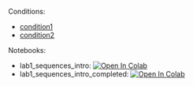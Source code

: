 Conditions:

- [condition1](https://temablag.github.io/BSU/bioinformatics/Introduction/lab2/lab2_1.pdf)
- [condition2](https://temablag.github.io/BSU/bioinformatics/Introduction/lab2/lab2_1.pdf)

Notebooks:

* lab1_sequences_intro: [![Open In Colab](https://colab.research.google.com/assets/colab-badge.svg)](https://colab.research.google.com/github/TemaBlag/BSU/blob/main/bioinformatics/Introduction/lab2/lab2_1.ipynb)
* lab1_sequences_intro_completed: [![Open In Colab](https://colab.research.google.com/assets/colab-badge.svg)](https://colab.research.google.com/github/TemaBlag/BSU/blob/main/bioinformatics/Introduction/lab2/lab2_2.ipynb)
